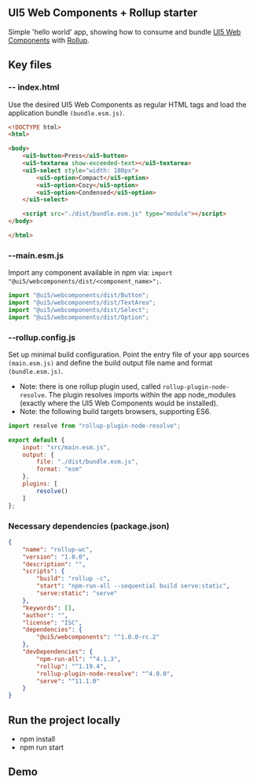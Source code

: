 ## UI5 Web Components + Rollup starter
Simple 'hello world' app, showing how to consume and bundle [UI5 Web Components](https://sap.github.io/ui5-webcomponents) with [Rollup](https://rollupjs.org/guide/en/).


## Key files
### -- index.html
Use the desired UI5 Web Components as regular HTML tags and load the application bundle `(bundle.esm.js)`.

```html
<!DOCTYPE html>
<html>

<body>
	<ui5-button>Press</ui5-button>
	<ui5-textarea show-exceeded-text></ui5-textarea>
	<ui5-select style="width: 180px">
		<ui5-option>Compact</ui5-option>
		<ui5-option>Cozy</ui5-option>
		<ui5-option>Condensed</ui5-option>
	</ui5-select>

	<script src="./dist/bundle.esm.js" type="module"></script>
</body>

</html>
```

### --main.esm.js
Import any component available in npm via: `import "@ui5/webcomponents/dist/<component_name>";`.

```js
import "@ui5/webcomponents/dist/Button";
import "@ui5/webcomponents/dist/TextArea";
import "@ui5/webcomponents/dist/Select";
import "@ui5/webcomponents/dist/Option";
```

### --rollup.config.js
Set up minimal build configuration. Point the entry file of your app sources `(main.esm.js)` and define the build output file name and format `(bundle.esm.js)`.
-  Note: there is one rollup plugin used, called `rollup-plugin-node-resolve`. The plugin resolves imports within the app node_modules (exactly where the UI5 Web Components would be installed). 
- Note: the following build targets browsers, supporting ES6.

```js
import resolve from "rollup-plugin-node-resolve";

export default {
	input: "src/main.esm.js",
	output: {
		file: "./dist/bundle.esm.js",
		format: "esm"
	},
	plugins: [
		resolve()
	]
};
```

### Necessary dependencies (package.json)

```json
{
	"name": "rollup-wc",
	"version": "1.0.0",
	"description": "",
	"scripts": {
		"build": "rollup -c",
		"start": "npm-run-all --sequential build serve:static",
		"serve:static": "serve"
	},
	"keywords": [],
	"author": "",
	"license": "ISC",
	"dependencies": {
		"@ui5/webcomponents": "^1.0.0-rc.2"
	},
	"devDependencies": {
		"npm-run-all": "^4.1.3",
		"rollup": "^1.19.4",
		"rollup-plugin-node-resolve": "^4.0.0",
		"serve": "^11.1.0"
	}
}
```

## Run the project locally

- npm install
- npm run start

## Demo
